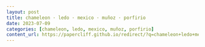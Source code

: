 ```yaml
---
layout: post
title: chameleon · ledo · mexico · muñoz · porfirio
date: 2023-07-09
categories: [chameleon, ledo, mexico, muñoz, porfirio]
content_url: https://papercliff.github.io/redirect/?q=chameleon+ledo+mexico+muñoz+porfirio&tbs=cdr:1,cd_min:7/8/2023,cd_max:7/10/2023
---
```

